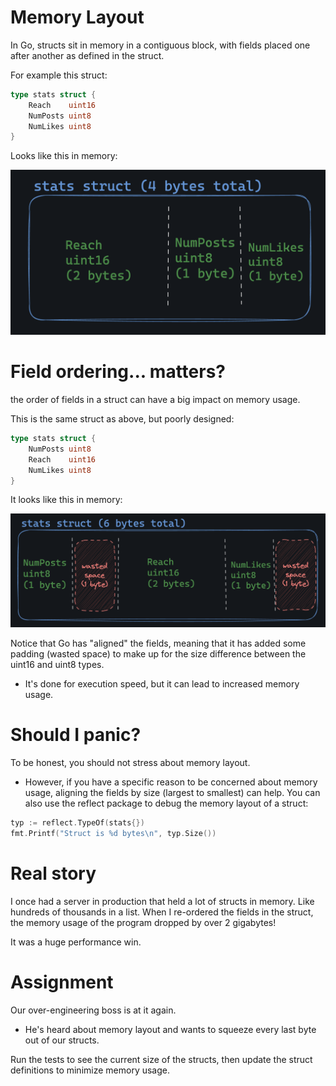 # Memory Layout

In Go, structs sit in memory in a contiguous block, with fields placed one after another as defined in the struct.

For example this struct:

```go
type stats struct {
	Reach    uint16
	NumPosts uint8
	NumLikes uint8
}
```

Looks like this in memory:

![stats struct in memory](./stats-struct-in-memory.png)

# Field ordering... matters?

the order of fields in a struct can have a big impact on memory usage.

This is the same struct as above, but poorly designed:

```go
type stats struct {
	NumPosts uint8
	Reach    uint16
	NumLikes uint8
}
```

It looks like this in memory:

![field ordering stats struct](./field-ordering-stats-struct.png)

Notice that Go has "aligned" the fields, meaning that it has added some padding (wasted space) to make up for the size difference between the uint16 and uint8 types.

- It's done for execution speed, but it can lead to increased memory usage.

# Should I panic?

To be honest, you should not stress about memory layout.

- However, if you have a specific reason to be concerned about memory usage, aligning the fields by size (largest to smallest) can help. You can also use the reflect package to debug the memory layout of a struct:

```go
typ := reflect.TypeOf(stats{})
fmt.Printf("Struct is %d bytes\n", typ.Size())
```

# Real story

I once had a server in production that held a lot of structs in memory. Like hundreds of thousands in a list.
When I re-ordered the fields in the struct, the memory usage of the program dropped by over 2 gigabytes!

It was a huge performance win.

# Assignment

Our over-engineering boss is at it again.

- He's heard about memory layout and wants to squeeze every last byte out of our structs.

Run the tests to see the current size of the structs, then update the struct definitions to minimize memory usage.

